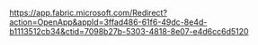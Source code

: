 https://app.fabric.microsoft.com/Redirect?action=OpenApp&appId=3ffad486-61f6-49dc-8e4d-b1113512cb34&ctid=7098b27b-5303-4818-8e07-e4d6cc6d5120
